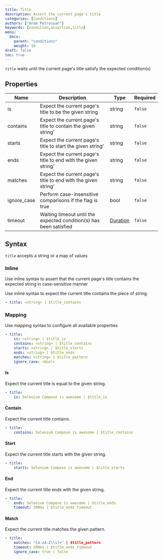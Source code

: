 ```yaml
---
title: Title
description: Assert the current page's title
categories: [conditions]
authors: ["Aram Petrosyan"]
keywords: [condition,assertion,title]
menu:
  docs:
    parent: "conditions"
    weight: 10
draft: false
toc: true    
---
```


`title` waits until the current page's title satisfy the expected condition(s)

## Properties

Name|Description|Type|Required
---|---|---|---
is|Expect the current page's title to be the given string|string|`false`
contains|Expect the current page's title to contain the given string'|string|`false`
starts|Expect the current page's title to start the given string'|string|`false`
ends|Expect the current page's title to end with the given string'|string|`false`
matches|Expect the current page's title to end with the given string'|string|`false`
ignore_case|Perform case-insensitive comparisons if the flag is true|bool|`false`
timeout|Waiting timeout until the expected condition(s) has been satisfied|[Duration](/duration)|`false`

## Syntax

`title` accepts a string or a map of values

### Inline

Use inline syntax to assert that the current page's title contains the expected string
in case-sensitive manner

Use inline syntax to expect the current title contains the piece of string.
```yaml
- title: <string> | $title_contains
```

### Mapping

Use mapping syntax to configure all available properties

```yaml
- title:
    is: <string> | $title_is
    contains: <string> | $title_contains
    starts: <string> | $title_starts
    ends: <string> | $title_ends
    matches: <string> | $title_pattern
    ignore_case: <bool>

```

#### Is

Expect the current title is equal to the given string.
```yaml
- title:
    is: Selenium Compose is awesome | $title_is
```

#### Contain

Expect the current title contains.
```yaml
- title:
    contains: Selenium Compose is awesome | $title_contains
```

#### Start

Expect the current title starts with the given string.
```yaml
- title:
    starts: Selenium Compose is awesome | $title_starts
```

#### End

Expect the current title ends with the given string.
```yaml
- title:
    ends: Selenium Compose is awesome | $title_ends
    timeout: 200ms | $title_ends_timeout
```

#### Match

Expect the current title matches the given pattern.
```yaml
- title:
    matches: "[a-zA-Z\\s]+" | $title_pattern
    timeout: 200ms | $title_ends_timeout
    ignore_case: true | false
```
